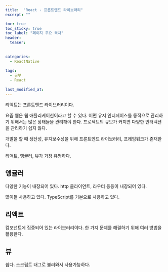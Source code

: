 ```yaml
---
title:  "React - 프론트엔드 라이브러리"
excerpt: ""

toc: true
toc_sticky: true
toc_label: "페이지 주요 목차"
header:
  teaser: 
  
  
categories:
  - ReactNative
  
tags:
  - 공부
  - React
  
last_modified_at: 
---
```


리액트는 프론트엔드 라이브러리이다.

요즘 웹은 웹 애플리케이션이라고 할 수 있다. 어떤 유저 인터페이스를 동적으로 관리하기 위해서는 많은 상태들을
관리해야 한다. 프로젝트의 규모가 커지면 다양한 인터렉션을 관리하기 쉽지 않다. 

개발을 할 때 생산성, 유지보수성을 위해 프론트엔드 라이브러리, 프레임워크가 존재한다.

리액트, 앵귤러, 뷰가 가장 유명하다. 

## 앵귤러

다양한 기능이 내장되어 있다. http 클라이언트, 라우터 등등이 내장되어 있다.

많이들 사용하고 있다. TypeScript를 기본으로 사용하고 있다.

## 리액트

컴포넌트에 집중되어 있는 라이브러리이다. 한 가지 문제를 해결하기 위해 여러 방법을 활용한다.

## 뷰

쉽다. 스크립트 태그로 불러와서 사용가능하다. 
